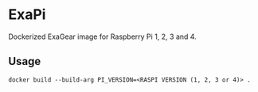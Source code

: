 # ExaPi
Dockerized ExaGear image for Raspberry Pi 1, 2, 3 and 4.

## Usage
```
docker build --build-arg PI_VERSION=<RASPI VERSION (1, 2, 3 or 4)> .
```
